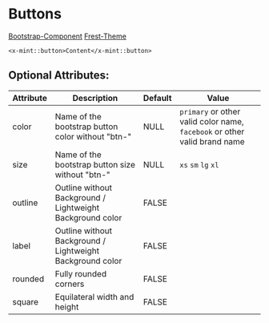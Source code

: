 # Buttons
[Bootstrap-Component](https://getbootstrap.com/docs/5.0/components/buttons/)
[Frest-Theme](https://demos.pixinvent.com/frest-html-admin-template/html/vertical-menu-template-bordered/ui-buttons.html)

```bladehtml
<x-mint::button>Content</x-mint::button>
```

## Optional Attributes:

| Attribute | Description                                               | Default | Value                                                                     |
|-----------|-----------------------------------------------------------|---------|---------------------------------------------------------------------------|
| color     | Name of the bootstrap button color without "btn-"         | NULL    | `primary` or other valid color name, `facebook` or other valid brand name |
| size      | Name of the bootstrap button size without "btn-"          | NULL    | `xs` `sm` `lg` `xl`                                                       |
| outline   | Outline without Background / Lightweight Background color | FALSE   |                                                                           |
| label     | Outline without Background / Lightweight Background color | FALSE   |                                                                           |
| rounded   | Fully rounded corners                                     | FALSE   |                                                                           |
| square    | Equilateral width and height                              | FALSE   |                                                                           |
